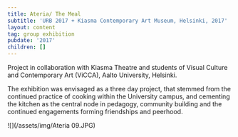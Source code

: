 ```yaml
---
title: Ateria/ The Meal
subtitle: 'URB 2017 + Kiasma Contemporary Art Museum, Helsinki, 2017'
layout: content
tag: group exhibition
pubdate: '2017'
children: []
---
```

Project in collaboration with Kiasma Theatre and students of Visual Culture and Contemporary Art (ViCCA), Aalto University, Helsinki.

The exhibition was envisaged as a three day project, that stemmed from the continued practice of cooking within the University campus, and cementing the kitchen as the central node in pedagogy, community building and the continued engagements forming friendships and peerhood.

![](/assets/img/Ateria 09.JPG)
